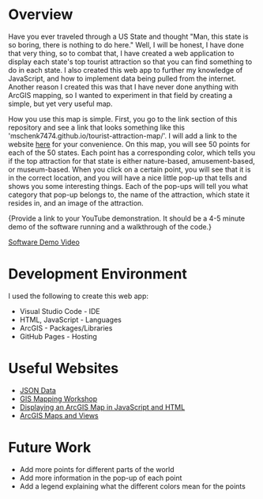 # Overview
Have you ever traveled through a US State and thought "Man, this state is so boring, there is nothing to do here." Well, I will be honest, I have done that very thing, so to combat that, I have created a web application to display each state's top tourist attraction so that you can find something to do in each state. I also created this web app to further my knowledge of JavaScript, and how to implement data being pulled from the internet. Another reason I created this was that I have never done anything with ArcGIS mapping, so I wanted to experiment in that field by creating a simple, but yet very useful map.

How you use this map is simple. First, you go to the link section of this repository and see a link that looks something like this 'mschenk7474.github.io/tourist-attraction-map/'. I will add a link to the website [here](https://mschenk7474.github.io/tourist-attraction-map/) for your convenience. On this map, you will see 50 points for each of the 50 states. Each point has a corresponding color, which tells you if the top attraction for that state is either nature-based, amusement-based, or museum-based. When you click on a certain point, you will see that it is in the correct location, and you will have a nice little pop-up that tells and shows you some interesting things. Each of the pop-ups will tell you what category that pop-up belongs to, the name of the attraction, which state it resides in, and an image of the attraction.

{Provide a link to your YouTube demonstration.  It should be a 4-5 minute demo of the software running and a walkthrough of the code.}

[Software Demo Video](http://youtube.link.goes.here)

# Development Environment
I used the following to create this web app:
* Visual Studio Code - IDE
* HTML, JavaScript - Languages
* ArcGIS - Packages/Libraries
* GitHub Pages - Hosting

# Useful Websites
* [JSON Data](https://github.com/mschenk7474/top-tourist-attraction-USA-states-json)
* [GIS Mapping Workshop](https://replit.com/@MasonSchenk/CSE310GISMappingWorkshop#map.js)
* [Displaying an ArcGIS Map in JavaScript and HTML](https://developers.arcgis.com/javascript/latest/display-a-map/)
* [ArcGIS Maps and Views](https://developers.arcgis.com/javascript/latest/maps-and-views/)

# Future Work
* Add more points for different parts of the world
* Add more information in the pop-up of each point
* Add a legend explaining what the different colors mean for the points
